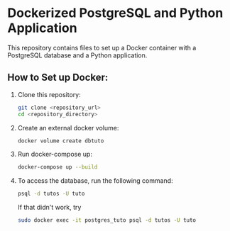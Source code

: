 # Dockerized PostgreSQL and Python Application

This repository contains files to set up a Docker container with a PostgreSQL database and a Python application.

## How to Set up Docker:

1. Clone this repository:

   ```bash
   git clone <repository_url>
   cd <repository_directory>
   ```

2. Create an external docker volume:

   ```bash
   docker volume create dbtuto
   ```

3. Run docker-compose up:

   ```bash
   docker-compose up --build
   ```

4. To access the database, run the following command:

   ```bash
   psql -d tutos -U tuto
   ```

   If that didn't work, try 
   ```bash
   sudo docker exec -it postgres_tuto psql -d tutos -U tuto
   ```
